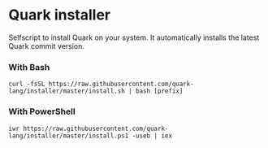 # Quark installer

Selfscript to install Quark on your system.
It automatically installs the latest Quark commit version.

### With Bash
```
curl -fsSL https://raw.githubusercontent.com/quark-lang/installer/master/install.sh | bash [prefix]
```

### With PowerShell
```
iwr https://raw.githubusercontent.com/quark-lang/installer/master/install.ps1 -useb | iex
```
